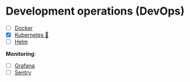 # Development operations (DevOps)

- [ ] [Docker](https://www.docker.com/)
- [x] [Kubernetes 📂](./kubernetes/readme.md)
- [ ] [Helm](https://helm.sh/)

**Monitoring**:

- [ ] [Grafana](https://github.com/grafana/grafana)
- [ ] [Sentry](https://sentry.io/)

